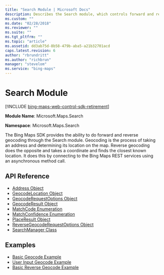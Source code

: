 ```yaml
---
title: "Search Module | Microsoft Docs"
description: Describes the Search module, which controls forward and reverse geocoding functionality, and provides links to API references and examples.
ms.custom: ""
ms.date: "02/28/2018"
ms.reviewer: ""
ms.suite: ""
ms.tgt_pltfrm: ""
ms.topic: "article"
ms.assetid: dd3ab75d-8b58-479b-aba5-a21b32701acd
caps.latest.revision: 6
author: "rbrundritt"
ms.author: "richbrun"
manager: "stevelom"
ms.service: "bing-maps"
---
```


# Search Module

[!INCLUDE [bing-maps-web-control-sdk-retirement](../../../includes/bing-maps-web-control-sdk-retirement.md)]

**Module Name**: Microsoft.Maps.Search

**Namespace**: Microsoft.Maps.Search

The Bing Maps SDK provides the ability to do forward and reverse geocoding through the Search module. Geocoding is the process of taking an address and determining its location on the map. Reverse geocoding does the opposite and takes a coordinate and finds the closest known location. It does this by connecting to the Bing Maps REST services using an asynchronous method call. 

## API Reference

* [Address Object](../autosuggest-module/address-object.md)
* [GeocodeLocation Object](geocodelocation-object.md)
* [GeocodeRequestOptions Object](geocoderequestoptions-object.md)
* [GeocodeResult Object](geocoderesult-object.md)
* [MatchCode Enumeration](matchcode-enumeration.md)
* [MatchConfidence Enumeration](matchconfidence-enumeration.md)
* [PlaceResult Object](placeresult-object.md)
* [ReverseGeocodeRequestOptions Object](reversegeocoderequestoptions-object.md)
* [SearchManager Class](searchmanager-class.md)
 
## Examples

  * [Basic Geocode Example](../../map-control-concepts/search-module-examples/basic-geocode-example.md)
  * [User Input Geocode Example](../../map-control-concepts/search-module-examples/user-input-geocode-example.md)
  * [Basic Reverse Geocode Example](../../map-control-concepts/search-module-examples/basic-reverse-geocode-example.md)
  